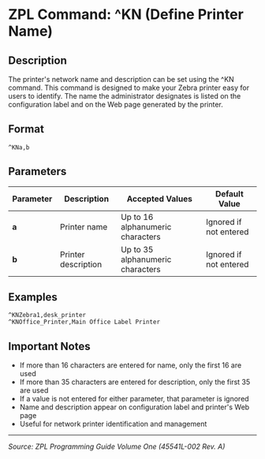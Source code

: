 # ZPL Command: ^KN (Define Printer Name)

## Description
The printer's network name and description can be set using the ^KN command. This command is designed to make your Zebra printer easy for users to identify. The name the administrator designates is listed on the configuration label and on the Web page generated by the printer.

## Format
```
^KNa,b
```

## Parameters
| Parameter | Description | Accepted Values | Default Value |
|-----------|-------------|----------------|---------------|
| **a** | Printer name | Up to 16 alphanumeric characters | Ignored if not entered |
| **b** | Printer description | Up to 35 alphanumeric characters | Ignored if not entered |

## Examples
```zpl
^KNZebra1,desk_printer
^KNOffice_Printer,Main Office Label Printer
```

## Important Notes
- If more than 16 characters are entered for name, only the first 16 are used
- If more than 35 characters are entered for description, only the first 35 are used
- If a value is not entered for either parameter, that parameter is ignored
- Name and description appear on configuration label and printer's Web page
- Useful for network printer identification and management

---
*Source: ZPL Programming Guide Volume One (45541L-002 Rev. A)*
